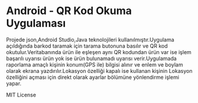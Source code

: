 ﻿# Android - QR Kod Okuma Uygulaması 


Projede json,Android Studio,Java teknolojileri kullanılmıştır.Uygulama açıldığında barkod taramak için tarama butonuna basılır ve QR kod okutulur.Veritabanında ürün ile eşleşen aynı QR kodundan ürün var ise işlem başarılı uyarısı ürün yok ise ürün bulunamadı uyarısı verir.Uygulamada raporlama amaçlı kişinin konum(GPS ile) bilgisi alınır ve enlem ve boylam olarak ekrana yazdırılır.Lokasyon özelliği kapalı ise kullanan kişinin Lokasyon özelliğini açması için direkt olarak ayarlar bölümüne yönlendirme işlemi yapar.

MIT License
